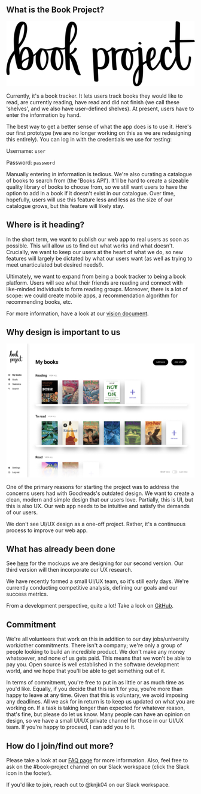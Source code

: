## What is the Book Project?

![logo](../images/logo-one-line@5x.png)

Currently, it's a book tracker. It lets users track books they would like to read, are currently 
reading, have read and did not finish (we call these 'shelves', and we also have user-defined shelves). 
At present, users have to enter the information by hand. 

The best way to get a better sense of what the app does is to use it. Here's our first prototype 
(we are no longer working on this as we are redesigning this entirely). You can log in with the 
credentials we use for testing:

Username: `user`

Password: `password`

Manually entering in information is tedious. We're also curating a catalogue of books to search from 
(the 'Books API'). It'll be hard to create a sizeable quality library of books to choose from, so we 
still want users to have the option to add in a book if it doesn't exist in our catalogue. Over time, 
hopefully, users will use this feature less and less as the size of our catalogue grows, but this 
feature will likely stay.

## Where is it heading?

In the short term, we want to publish our web app to real users as soon as possible. This will allow 
us to find out what works and what doesn't. Crucially, we want to keep our users at the heart of 
what we do, so new features will largely be dictated by what our users want (as well as trying to 
meet unarticulated but desired needs!).

Ultimately, we want to expand from being a book tracker to being a book platform. Users will see 
what their friends are reading and connect with like-minded individuals to form reading groups. 
Moreover, there is a lot of scope: we could create mobile apps, a recommendation algorithm for 
recommending books, etc.

For more information, have a look at our [vision document](https://github.com/Project-Books/book-project/blob/main/VISION.md).

## Why design is important to us

![home](../images/book-project-home.png)

One of the primary reasons for starting the project was to address the concerns users had with 
Goodreads's outdated design. We want to create a clean, modern and simple design that our users love. 
Partially, this is UI, but this is also UX. Our web app needs to be intuitive and satisfy the 
demands of our users.

We don't see UI/UX design as a one-off project. Rather, it's a continuous process to improve our web app.

## What has already been done

See [here](https://www.figma.com/proto/MWYSlKNoyg3Ja3EAeectcQ/Book-Project-UI-Copy?node-id=1%3A2&scaling=min-zoom) 
for the mockups we are designing for our second version. Our third version will then incorporate our 
UX research. 

We have recently formed a small UI/UX team, so it's still early days. We're currently conducting competitive analysis, defining our goals and our success metrics.

From a development perspective, quite a lot! Take a look on [GitHub](https://github.com/Project-Books).

## Commitment

We're all volunteers that work on this in addition to our day jobs/university work/other commitments. 
There isn't a company; we're only a group of people looking to build an incredible product. We don't 
make any money whatsoever, and none of us gets paid. This means that we won't be able to pay you. 
Open source is well established in the software development world, and we hope that you'll be able 
to get something out of it. 

In terms of commitment, you're free to put in as little or as much time as you'd like. Equally, if 
you decide that this isn't for you, you're more than happy to leave at any time. Given that this is 
voluntary, we avoid imposing any deadlines. All we ask for in return is to keep us updated on what 
you are working on. If a task is taking longer than expected for whatever reason, that's fine, but 
please do let us know. Many people can have an opinion on design, so we have a small UI/UX private 
channel for those in our UI/UX team. If you're happy to proceed, I can add you to it.

## How do I join/find out more?

Please take a look at our [FAQ page](https://github.com/Project-Books/book-project/wiki/FAQ) for 
more information. Also, feel free to ask on the #book-project channel on our Slack workspace 
(click the Slack icon in the footer).

If you'd like to join, reach out to @knjk04 on our Slack workspace.